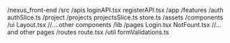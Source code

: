 /nexus_front-end
  /src
    /apis
      loginAPI.tsx
      registerAPI.tsx
    /app
      /features
        /auth
          authSlice.ts
        /project
        /projects
          projectsSlice.ts
      store.ts
    /assets
    /components
      /ui
      Layout.tsx //....other components
    /lib
    /pages
      Login.tsx
      NotFount.tsx //... and other pages
    /routes
      route.tsx
    /util
      formValidations.ts